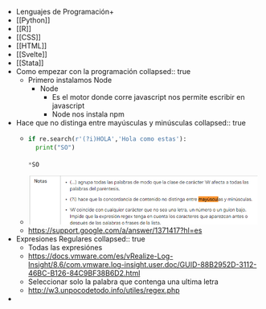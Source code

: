 - Lenguajes de Programación+
- [[Python]]
- [[R]]
- [[CSS]]
- [[HTML]]
- [[Svelte]]
- [[Stata]]
- Como empezar con la programación
  collapsed:: true
	- Primero instalamos Node
		- Node
			- Es el motor donde corre javascript nos permite escribir en javascript
			- Node nos instala npm
- Hace que no distinga entre mayúsculas y minúsculas
  collapsed:: true
	- ```Python
	  if re.search(r'(?i)HOLA','Hola como estas'):
	    print("SO")
	    
	  *SO
	  ```
	- ![image.png](../assets/image_1642028087150_0.png)
	- https://support.google.com/a/answer/1371417?hl=es
- Expresiones Regulares
  collapsed:: true
	- Todas las expresiónes
	- https://docs.vmware.com/es/vRealize-Log-Insight/8.6/com.vmware.log-insight.user.doc/GUID-88B2952D-3112-46BC-B126-84C9BF38B6D2.html
	- Seleccionar solo la palabra que contenga una ultima letra
	- http://w3.unpocodetodo.info/utiles/regex.php
-